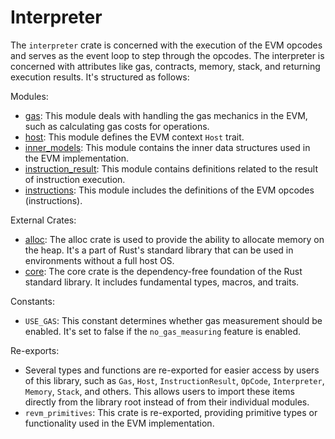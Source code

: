 # Interpreter

The `interpreter` crate is concerned with the execution of the EVM opcodes and serves as the event loop to step through the opcodes. The interpreter is concerned with attributes like gas, contracts, memory, stack, and returning execution results. It's structured as follows:

Modules:

- [gas](./interpreter/gas.md): This module deals with handling the gas mechanics in the EVM, such as calculating gas costs for operations.
- [host](./interpreter/host.md): This module defines the EVM context `Host` trait.
- [inner_models](./interpreter/inner_models.md): This module contains the inner data structures used in the EVM implementation.
- [instruction_result](./interpreter/instruction_result.md): This module contains definitions related to the result of instruction execution.
- [instructions](./interpreter/instructions.md): This module includes the definitions of the EVM opcodes (instructions).


External Crates:

- [alloc](https://doc.rust-lang.org/alloc/): The alloc crate is used to provide the ability to allocate memory on the heap. It's a part of Rust's standard library that can be used in environments without a full host OS.
- [core](https://doc.rust-lang.org/core/): The core crate is the dependency-free foundation of the Rust standard library. It includes fundamental types, macros, and traits.

Constants:

- `USE_GAS`: This constant determines whether gas measurement should be enabled. It's set to false if the `no_gas_measuring` feature is enabled.

Re-exports:
- Several types and functions are re-exported for easier access by users of this library, such as `Gas`, `Host`, `InstructionResult`, `OpCode`, `Interpreter`, `Memory`, `Stack`, and others. This allows users to import these items directly from the library root instead of from their individual modules.
- `revm_primitives`: This crate is re-exported, providing primitive types or functionality used in the EVM implementation.
